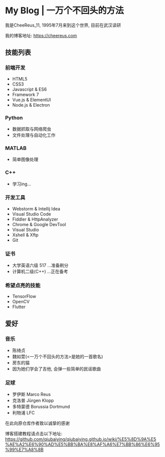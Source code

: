 # My Blog | 一万个不回头的方法

我是CheeReus_11, 1995年7月来到这个世界, 目前在武汉读研

我的博客地址: <https://cheereus.com>

## 技能列表

### 前端开发

* HTML5
* CSS3
* Javascript & ES6
* Framework 7
* Vue.js & ElementUI
* Node.js & Electron

### Python

* 数据抓取与网络爬虫
* 文件处理与自动化工作

### MATLAB

* 简单图像处理

### C++

* 学习ing...

### 开发工具

* Webstorm & Intellij Idea
* Visual Studio Code
* Fiddler & HttpAnalyzer
* Chrome & Google DevTool
* Visual Studio
* Xshell & Xftp
* Git

### 证书

* 大学英语六级 517  ...准备刷分
* 计算机二级(C++)   ...正在备考

### 希望点亮的技能

* TensorFlow
* OpenCV
* Flutter

## 爱好

### 音乐

* 陈绮贞
* 魏如萱(<一万个不回头的方法>是她的一首歌名)
* 房东的猫
* 因为她们学会了吉他, 会弹一些简单的民谣歌曲

### 足球

* 罗伊斯 Marco Reus
* 克洛普 Jürgen Klopp
* 多特蒙德 Borussia Dortmund
* 利物浦 LFC

在此向原仓库作者致以诚挚的感谢

博客搭建教程请点击以下地址:
<https://github.com/qiubaiying/qiubaiying.github.io/wiki/%E5%8D%9A%E5%AE%A2%E6%90%AD%E5%BB%BA%E8%AF%A6%E7%BB%86%E6%95%99%E7%A8%8B>
